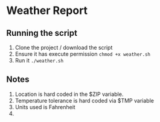 # Weather Report

## Running the script
1. Clone the project / download the script
2. Ensure it has execute permission `chmod +x weather.sh`
3. Run it `./weather.sh`

## Notes
1. Location is hard coded in the $ZIP variable.
2. Temperature tolerance is hard coded via $TMP variable
3. Units used is Fahrenheit
4. 
